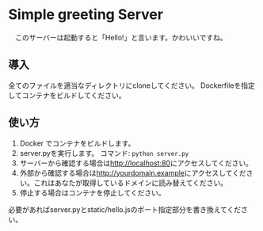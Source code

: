 # Simple greeting Server

　このサーバーは起動すると「Hello!」と言います。かわいいですね。

## 導入

全てのファイルを適当なディレクトリにcloneしてください。
Dockerfileを指定してコンテナをビルドしてください。

## 使い方

 1. Docker でコンテナをビルドします。
 2. server.pyを実行します。 コマンド: ```python server.py```
 3. サーバーから確認する場合は<http://localhost:80>にアクセスしてください。
 4. 外部から確認する場合は<http://yourdomain.example>にアクセスしてください。これはあなたが取得しているドメインに読み替えてください。
 5. 停止する場合はコンテナを停止してください。

必要があればserver.pyとstatic/hello.jsのポート指定部分を書き換えてください。
